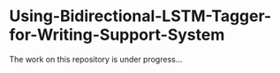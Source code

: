 # Using-Bidirectional-LSTM-Tagger-for-Writing-Support-System

The work on this repository is under progress...
